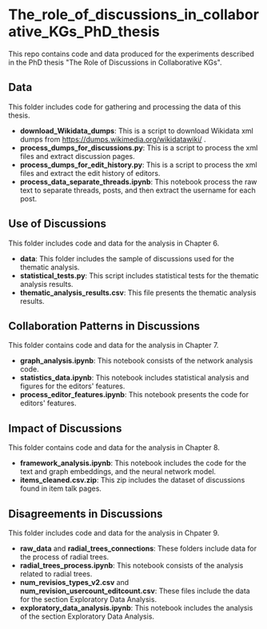# The_role_of_discussions_in_collaborative_KGs_PhD_thesis

This repo contains code and data produced for the experiments described in the PhD thesis "The Role of Discussions in Collaborative KGs".

## **Data** 
This folder includes code for gathering and processing the data of this thesis.
* **download_Wikidata_dumps**: This is a script to download Wikidata xml dumps from https://dumps.wikimedia.org/wikidatawiki/ .
* **process_dumps_for_discussions.py**: This is a script to process the xml files and extract discussion pages.
* **process_dumps_for_edit_history.py**: This is a script to process the xml files and extract the edit history of editors.
* **process_data_separate_threads.ipynb**: This notebook process the raw text to separate threads, posts, and then extract the username for each post.

## **Use of Discussions** 
This folder includes code and data for the analysis in Chapter 6.
* **data**: This folder includes the sample of discussions used for the thematic analysis.
* **statistical_tests.py**: This script includes statistical tests for the thematic analysis results.
* **thematic_analysis_results.csv**: This file presents the thematic analysis results.


## **Collaboration Patterns in Discussions** 
This folder contains code and data for the analysis in Chapter 7.
* **graph_analysis.ipynb**: This notebook consists of the network analysis code.
* **statistics_data.ipynb**: This notebook includes statistical analysis and figures for the editors' features.
* **process_editor_features.ipynb**: This notebook presents the code for editors' features. 


## **Impact of Discussions** 
This folder contains code and data for the analysis in Chapter 8.
* **framework_analysis.ipynb**: This notebook includes the code for the text and graph embeddings, and the neural network model.
* **items_cleaned.csv.zip**: This zip includes the dataset of discussions found in item talk pages.



## **Disagreements in Discussions** 
This folder includes code and data for the analysis in Chpater 9.
* **raw_data** and **radial_trees_connections**: These folders include data for the process of radial trees.
* **radial_trees_process.ipynb**: This notebook consists of the analysis related to radial trees.
* **num_revisios_types_v2.csv** and **num_revision_usercount_editcount.csv**: These files include the data for the section Exploratory Data Analysis.
* **exploratory_data_analysis.ipynb**: This notebook includes the analysis of the section Exploratory Data Analysis.
